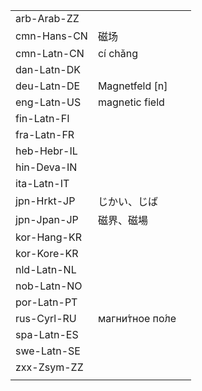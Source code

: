 | | | |
|-|-|-|
| arb-Arab-ZZ |  |  |
| cmn-Hans-CN | 磁场 |  |
| cmn-Latn-CN | cí chǎng |  |
| dan-Latn-DK |  |  |
| deu-Latn-DE | Magnetfeld [n] |  |
| eng-Latn-US | magnetic field |  |
| fin-Latn-FI |  |  |
| fra-Latn-FR |  |  |
| heb-Hebr-IL |  |  |
| hin-Deva-IN |  |  |
| ita-Latn-IT |  |  |
| jpn-Hrkt-JP | じかい、じば |  |
| jpn-Jpan-JP | 磁界、磁場 |  |
| kor-Hang-KR |  |  |
| kor-Kore-KR |  |  |
| nld-Latn-NL |  |  |
| nob-Latn-NO |  |  |
| por-Latn-PT |  |  |
| rus-Cyrl-RU | магни́тное по́ле |  |
| spa-Latn-ES |  |  |
| swe-Latn-SE |  |  |
| zxx-Zsym-ZZ |  |  |
|  |  |  |